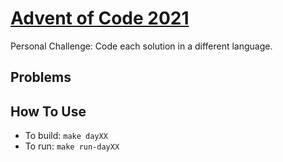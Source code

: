 [Advent of Code 2021](https://adventofcode.com/2021)
====================================================

Personal Challenge: Code each solution in a different language.

Problems
--------

How To Use
----------

- To build: `make dayXX`
- To run: `make run-dayXX`
